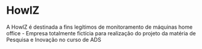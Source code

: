 # HowlZ

A HowlZ é destinada a fins legítimos de monitoramento de máquinas home office - Empresa totalmente fictícia para realização do projeto da matéria de Pesquisa e Inovação no curso de ADS
